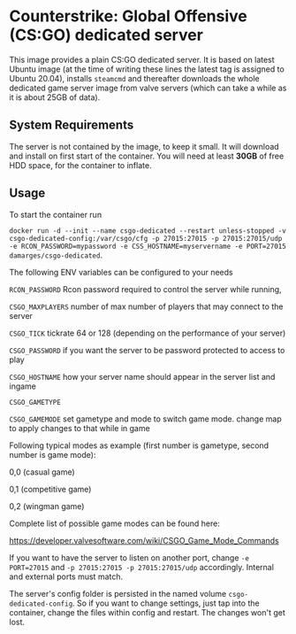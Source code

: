# Counterstrike: Global Offensive (CS:GO) dedicated server
This image provides a plain CS:GO dedicated server.
It is based on latest Ubuntu image (at the time of writing these lines the latest tag is assigned to Ubuntu 20.04), installs `steamcmd` and thereafter downloads the whole dedicated game server image from valve servers (which can take a while as it is about 25GB of data).

## System Requirements
The server is not contained by the image, to keep it small.
It will download and install on first start of the container.
You will need at least **30GB** of free HDD space, for the container to inflate.

## Usage
To start the container run 

`docker run -d --init --name csgo-dedicated --restart unless-stopped -v csgo-dedicated-config:/var/csgo/cfg -p 27015:27015 -p 27015:27015/udp -e RCON_PASSWORD=mypassword -e CSS_HOSTNAME=myservername -e PORT=27015 damarges/csgo-dedicated`.

The following ENV variables can be configured to your needs

`RCON_PASSWORD` Rcon password required to control the server while running,

`CSGO_MAXPLAYERS` number of max number of players that may connect to the server

`CSGO_TICK` tickrate 64 or 128 (depending on the performance of your server)

`CSGO_PASSWORD` if you want the server to be password protected to access to play

`CSGO_HOSTNAME` how your server name should appear in the server list and ingame

`CSGO_GAMETYPE` 

`CSGO_GAMEMODE` set gametype and mode to switch game mode. change map to apply changes to that while in game



Following typical modes as example (first number is gametype, second number is game mode):

0,0 (casual game)

0,1 (competitive game)

0,2 (wingman game)

Complete list of possible game modes can be found here:

https://developer.valvesoftware.com/wiki/CSGO_Game_Mode_Commands



If you want to have the server to listen on another port, change `-e PORT=27015` and `-p 27015:27015 -p 27015:27015/udp` accordingly.
Internal and external ports must match.

The server's config folder is persisted in the named volume `csgo-dedicated-config`.
So if you want to change settings, just tap into the container, change the files within config and restart.
The changes won't get lost.
